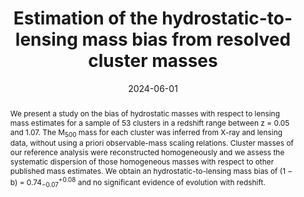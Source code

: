 ---
title: "Estimation of the hydrostatic-to-lensing mass bias from resolved cluster masses"
collection: "publications"
category: "co_procs"
permalink: /publications/2024EPJWC29300033M
link: https://ui.adsabs.harvard.edu/abs/2024EPJWC.29300033M/abstract
date: 2024-06-01
venue: "mm Universe 2023 - Observing the Universe at mm Wavelengths"
citation: "Muñoz-Echeverría, M., Macías-Pérez, J. F., Pratt, G. W., et al. (2024), mm Universe 2023 - Observing the Universe at mm Wavelengths, 293, 00033."
abstract: "We present a study on the bias of hydrostatic masses with respect to lensing mass estimates for a sample of 53 clusters in a redshift range between z = 0.05 and 1.07. The M<SUB>500</SUB> mass for each cluster was inferred from X-ray and lensing data, without using a priori observable-mass scaling relations. Cluster masses of our reference analysis were reconstructed homogeneously and we assess the systematic dispersion of those homogeneous masses with respect to other published mass estimates. We obtain an hydrostatic-to-lensing mass bias of (1 − b) = 0.74<SUB>−0.07</SUB><SUP>+0.08</SUP> and no significant evidence of evolution with redshift."
---
